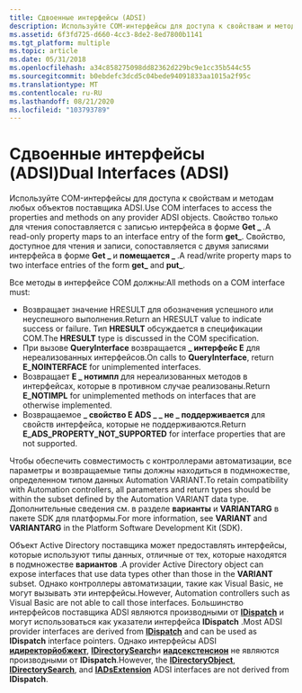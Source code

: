 ```yaml
---
title: Сдвоенные интерфейсы (ADSI)
description: Используйте COM-интерфейсы для доступа к свойствам и методам любых объектов поставщика ADSI.
ms.assetid: 6f3fd725-d660-4cc3-8de2-8ed7800b1141
ms.tgt_platform: multiple
ms.topic: article
ms.date: 05/31/2018
ms.openlocfilehash: a34c858275098dd82362d229bc9e1cc35b544c55
ms.sourcegitcommit: b0ebdefc3dcd5c04bede94091833aa1015a2f95c
ms.translationtype: MT
ms.contentlocale: ru-RU
ms.lasthandoff: 08/21/2020
ms.locfileid: "103793789"
---
```

# <a name="dual-interfaces-adsi"></a><span data-ttu-id="2cc9e-103">Сдвоенные интерфейсы (ADSI)</span><span class="sxs-lookup"><span data-stu-id="2cc9e-103">Dual Interfaces (ADSI)</span></span>

<span data-ttu-id="2cc9e-104">Используйте COM-интерфейсы для доступа к свойствам и методам любых объектов поставщика ADSI.</span><span class="sxs-lookup"><span data-stu-id="2cc9e-104">Use COM interfaces to access the properties and methods on any provider ADSI objects.</span></span> <span data-ttu-id="2cc9e-105">Свойство только для чтения сопоставляется с записью интерфейса в форме **Get \_ <PropertyName>**.</span><span class="sxs-lookup"><span data-stu-id="2cc9e-105">A read-only property maps to an interface entry of the form **get\_<PropertyName>**.</span></span> <span data-ttu-id="2cc9e-106">Свойство, доступное для чтения и записи, сопоставляется с двумя записями интерфейса в форме **Get \_ <PropertyName>** и **помещается \_ <PropertyName>**.</span><span class="sxs-lookup"><span data-stu-id="2cc9e-106">A read/write property maps to two interface entries of the form **get\_<PropertyName>** and **put\_<PropertyName>**.</span></span>

<span data-ttu-id="2cc9e-107">Все методы в интерфейсе COM должны:</span><span class="sxs-lookup"><span data-stu-id="2cc9e-107">All methods on a COM interface must:</span></span>

-   <span data-ttu-id="2cc9e-108">Возвращает значение HRESULT для обозначения успешного или неуспешного выполнения.</span><span class="sxs-lookup"><span data-stu-id="2cc9e-108">Return an HRESULT value to indicate success or failure.</span></span> <span data-ttu-id="2cc9e-109">Тип **HRESULT** обсуждается в спецификации COM.</span><span class="sxs-lookup"><span data-stu-id="2cc9e-109">The **HRESULT** type is discussed in the COM specification.</span></span>
-   <span data-ttu-id="2cc9e-110">При вызове **QueryInterface** возвращается **\_ интерфейс E** для нереализованных интерфейсов.</span><span class="sxs-lookup"><span data-stu-id="2cc9e-110">On calls to **QueryInterface**, return **E\_NOINTERFACE** for unimplemented interfaces.</span></span>
-   <span data-ttu-id="2cc9e-111">Возвращает **E \_ нотимпл** для нереализованных методов в интерфейсах, которые в противном случае реализованы.</span><span class="sxs-lookup"><span data-stu-id="2cc9e-111">Return **E\_NOTIMPL** for unimplemented methods on interfaces that are otherwise implemented.</span></span>
-   <span data-ttu-id="2cc9e-112">Возвращаемое **\_ свойство E ADS \_ \_ не \_ поддерживается** для свойств интерфейса, которые не поддерживаются.</span><span class="sxs-lookup"><span data-stu-id="2cc9e-112">Return **E\_ADS\_PROPERTY\_NOT\_SUPPORTED** for interface properties that are not supported.</span></span>

<span data-ttu-id="2cc9e-113">Чтобы обеспечить совместимость с контроллерами автоматизации, все параметры и возвращаемые типы должны находиться в подмножестве, определенном типом данных Automation VARIANT.</span><span class="sxs-lookup"><span data-stu-id="2cc9e-113">To retain compatibility with Automation controllers, all parameters and return types should be within the subset defined by the Automation VARIANT data type.</span></span> <span data-ttu-id="2cc9e-114">Дополнительные сведения см. в разделе **варианты** и **VARIANTARG** в пакете SDK для платформы.</span><span class="sxs-lookup"><span data-stu-id="2cc9e-114">For more information, see **VARIANT** and **VARIANTARG** in the Platform Software Development Kit (SDK).</span></span>

<span data-ttu-id="2cc9e-115">Объект Active Directory поставщика может предоставлять интерфейсы, которые используют типы данных, отличные от тех, которые находятся в подмножестве **вариантов** .</span><span class="sxs-lookup"><span data-stu-id="2cc9e-115">A provider Active Directory object can expose interfaces that use data types other than those in the **VARIANT** subset.</span></span> <span data-ttu-id="2cc9e-116">Однако контроллеры автоматизации, такие как Visual Basic, не могут вызывать эти интерфейсы.</span><span class="sxs-lookup"><span data-stu-id="2cc9e-116">However, Automation controllers such as Visual Basic are not able to call those interfaces.</span></span> <span data-ttu-id="2cc9e-117">Большинство интерфейсов поставщика ADSI являются производными от [**IDispatch**](/windows/win32/api/oaidl/nn-oaidl-idispatch) и могут использоваться как указатели интерфейса **IDispatch** .</span><span class="sxs-lookup"><span data-stu-id="2cc9e-117">Most ADSI provider interfaces are derived from [**IDispatch**](/windows/win32/api/oaidl/nn-oaidl-idispatch) and can be used as **IDispatch** interface pointers.</span></span> <span data-ttu-id="2cc9e-118">Однако интерфейсы ADSI [**идиректорйобжект**](/windows/desktop/api/Iads/nn-iads-idirectoryobject), [**IDirectorySearch**](/windows/desktop/api/Iads/nn-iads-idirectorysearch)и [**иадсекстенсион**](/windows/desktop/api/Iads/nn-iads-iadsextension) не являются производными от **IDispatch**.</span><span class="sxs-lookup"><span data-stu-id="2cc9e-118">However, the [**IDirectoryObject**](/windows/desktop/api/Iads/nn-iads-idirectoryobject), [**IDirectorySearch**](/windows/desktop/api/Iads/nn-iads-idirectorysearch), and [**IADsExtension**](/windows/desktop/api/Iads/nn-iads-iadsextension) ADSI interfaces are not derived from **IDispatch**.</span></span>

 

 